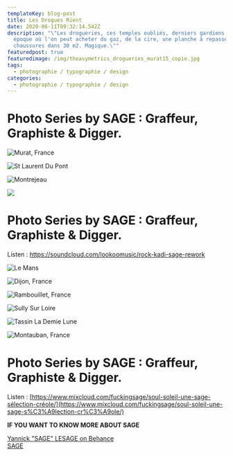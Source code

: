 ```yaml
---
templateKey: blog-post
title: Les Drogues Rient
date: 2020-06-11T09:32:14.542Z
description: "\"Les drogueries, ces temples oubliés, derniers gardiens d'une
  époque où l'on peut acheter du gaz, de la cire, une planche à repasser et des
  chaussures dans 30 m2. Magique.\""
featuredpost: true
featuredimage: /img/theasymetrics_drogueries_murat15_copie.jpg
tags:
  - photographie / typographie / design
categories:
  - photographie / typographie / design
---
```

# Photo Series by SAGE : Graffeur, Graphiste & Digger.

![Murat, France](/img/theasymetrics_drogueries_murat15_copie.jpg "Photo by Yannick Sage")

![St Laurent Du Pont](/img/theasymetrics_stlaurentdupont_droguerie_copie.png "Photo by Yannick Sage")

![Montrejeau](/img/theasymetrics_montrejeau_droguerie.png "Photo by Yannick Sage")

![](/img/droguerie_ruedelancry_theasymetrics_copie.png)



# Photo Series by SAGE : Graffeur, Graphiste & Digger.

Listen : <https://soundcloud.com/lookoomusic/rock-kadi-sage-rework>

![Le Mans](/img/theasymetrics_droguerie_lemans72_copie.png "Photo by Yannick Lesage")

![Dijon, France](/img/dijon-21-copie.png "Photo by Yannick Sage")

![Rambouillet, France](/img/theasymetrics_droguerie_rambouillet_copie.png "photo by Yannick Sage")

![Sully Sur Loire ](/img/theasymetrics_droguerie_sullysurlooire72_copie.png "Photo By Yannick Sage")

![Tassin La Demie Lune](/img/theasymetrics_drogueries_tassinlademielune_copie.png "Photo by Yannick Sage")

![Montauban, France](/img/theasymetrics_droguerie_montauban_copie.png "Photo by Yannick Sage")



# Photo Series by SAGE : Graffeur, Graphiste & Digger.



Listen : [https://www.mixcloud.com/fuckingsage/soul-soleil-une-sage-sélection-créole/](https://www.mixcloud.com/fuckingsage/soul-soleil-une-sage-s%C3%A9lection-cr%C3%A9ole/)



 **IF YOU WANT TO KNOW MORE ABOUT SAGE**

[Yannick "SAGE" LESAGE on Behance](https://www.behance.net/user/?username=thefuckinsage)\
[SAGE](https://www.mixcloud.com/fuckingsage/stream/)